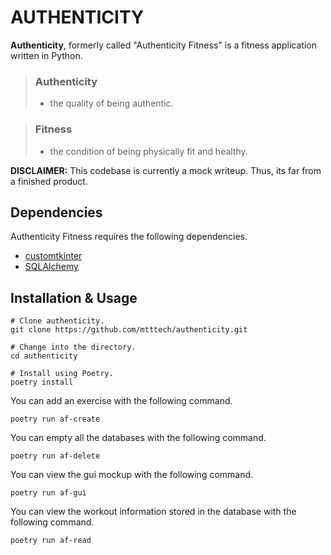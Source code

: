# AUTHENTICITY 

**Authenticity**, formerly called "Authenticity Fitness" is a fitness application written in Python.

> ### Authenticity
> - the quality of being authentic.

> ### Fitness
> - the condition of being physically fit and healthy.

**DISCLAIMER:** This codebase is currently a mock writeup. Thus, its far from a finished product.

## Dependencies

Authenticity Fitness requires the following dependencies.

* [customtkinter](https://github.com/TomSchimansky/CustomTkinter)
* [SQLAlchemy](https://github.com/sqlalchemy/sqlalchemy)


## Installation & Usage

```
# Clone authenticity.
git clone https://github.com/mtttech/authenticity.git

# Change into the directory.
cd authenticity

# Install using Poetry.
poetry install
```

You can add an exercise with the following command.

```
poetry run af-create
```

You can empty all the databases with the following command.

```
poetry run af-delete
```

You can view the gui mockup with the following command.

```
poetry run af-gui
```

You can view the workout information stored in the database with the following command.

```
poetry run af-read
```
